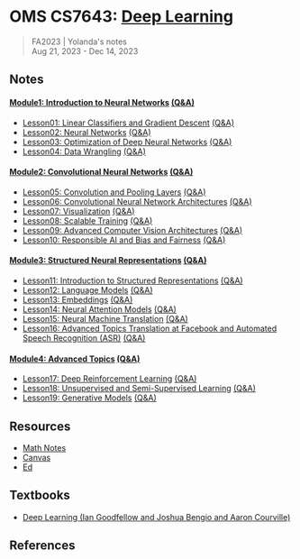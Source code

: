 # OMS CS7643: [Deep Learning](https://omscs.gatech.edu/cs-7643-deep-learning)
> FA2023 | Yolanda's notes <br>
> Aug 21, 2023 - Dec 14, 2023

## Notes
#### [Module1: Introduction to Neural Networks](Module1_Introduction_to_Neural_Networks/M1Intro_Introduction_to_Neural_Networks.md) [(Q&A)](Module1_Introduction_to_Neural_Networks/M1Intro_Introduction_to_Neural_Networks_Q&A.md)
- [Lesson01: Linear Classifiers and Gradient Descent](Module1_Introduction_to_Neural_Networks/M1L01_Linear_Classifiers_and_Gradient_Descent.md) [(Q&A)](Module1_Introduction_to_Neural_Networks/M1L01_Linear_Classifiers_and_Gradient_Descent_Q&A.md)
- [Lesson02: Neural Networks](Module1_Introduction_to_Neural_Networks/M1L02_Neural_Networks.md) [(Q&A)](Module1_Introduction_to_Neural_Networks/M1L02_Neural_Networks_Q&A.md)
- [Lesson03: Optimization of Deep Neural Networks](Module1_Introduction_to_Neural_Networks/M1L03_Optimization_of_Deep_Neural_Networks.md) [(Q&A)](Module1_Introduction_to_Neural_Networks/M1L03_Optimization_of_Deep_Neural_Networks_Q&A.md)
- [Lesson04: Data Wrangling](Module1_Introduction_to_Neural_Networks/M1L04_Data_Wrangling.md) [(Q&A)](Module1_Introduction_to_Neural_Networks/M1L04_Data_Wrangling_Q&A.md)
#### [Module2: Convolutional Neural Networks](Module2_Convolutional_Neural_Networks/M2Intro_Convolutional_Neural_Networks.md) [(Q&A)](Module2_Convolutional_Neural_Networks/M2Intro_Convolutional_Neural_Networks_Q&A.md)
- [Lesson05: Convolution and Pooling Layers](Module2_Convolutional_Neural_Networks/M2L05_Convolution_and_Pooling_Layers.md) [(Q&A)](Module2_Convolutional_Neural_Networks/M2L05_Convolution_and_Pooling_Layers_Q&A.md)
- [Lesson06: Convolutional Neural Network Architectures](Module2_Convolutional_Neural_Networks/M2L06_Convolutional_Neural_Network_Architectures.md) [(Q&A)](Module2_Convolutional_Neural_Networks/M2L06_Convolutional_Neural_Network_Architectures_Q&A.md)
- [Lesson07: Visualization](Module2_Convolutional_Neural_Networks/M2L07_Visualization.md) [(Q&A)](Module2_Convolutional_Neural_Networks/M2L07_Visualization_Q&A.md)
- [Lesson08: Scalable Training](Module2_Convolutional_Neural_Networks/M2L08_Scalable_Training.md) [(Q&A)](Module2_Convolutional_Neural_Networks/M2L08_Scalable_Training_Q&A.md)
- [Lesson09: Advanced Computer Vision Architectures](Module2_Convolutional_Neural_Networks/M2L09_Advanced_Computer_Vision_Architectures.md) [(Q&A)](Module2_Convolutional_Neural_Networks/M2L09_Advanced_Computer_Vision_Architectures_Q&A.md)
- [Lesson10: Responsible AI and Bias and Fairness](Module2_Convolutional_Neural_Networks/M2L10_Responsible_AI_and_Bias_and_Fairness.md) [(Q&A)](Module2_Convolutional_Neural_Networks/M2L10_Responsible_AI_and_Bias_and_Fairness_Q&A.md)
#### [Module3: Structured Neural Representations](Module3_Structured_Neural_Representations/M3Intro_Structured_Neural_Representations.md) [(Q&A)](Module3_Structured_Neural_Representations/M3Intro_Structured_Neural_Representations_Q&A.md)
- [Lesson11: Introduction to Structured Representations](Module3_Structured_Neural_Representations/M3L11Intro_to_Structured_Representations.md) [(Q&A)](Module3_Structured_Neural_Representations/M3L11Intro_to_Structured_Representations_Q&A.md)
- [Lesson12: Language Models](Module3_Structured_Neural_Representations/M3L12_Language_Models.md) [(Q&A)](Module3_Structured_Neural_Representations/M3L12_Language_Models_Q&A.md)
- [Lesson13: Embeddings](Module3_Structured_Neural_Representations/M3L13_Embeddings.md) [(Q&A)](Module3_Structured_Neural_Representations/M3L13_Embeddings_Q&A.md)
- [Lesson14: Neural Attention Models](Module3_Structured_Neural_Representations/M3L14_Neural_Attention_Models.md) [(Q&A)](Module3_Structured_Neural_Representations/M3L14_Neural_Attention_Models_Q&A.md)
- [Lesson15: Neural Machine Translation](Module3_Structured_Neural_Representations/M3L15_Neural_Machine_Translation.md) [(Q&A)](Module3_Structured_Neural_Representations/M3L15_Neural_Machine_Translation_Q&A.md)
- [Lesson16: Advanced Topics Translation at Facebook and Automated Speech Recognition (ASR)](Module3_Structured_Neural_Representations/M3L16_Advanced_Topics_Translation_at_Facebook_and_Automated_Speech_Recognition_(ASR).md) [(Q&A)](Module3_Structured_Neural_Representations/M3L16_Advanced_Topics_Translation_at_Facebook_and_Automated_Speech_Recognition_(ASR)_Q&A.md)
#### [Module4: Advanced Topics](Module4_Advanced_Topics/M4Intro_Advanced_Topics.md) [(Q&A)](Module4_Advanced_Topics/M4Intro_Advanced_Topics_Q&A.md)
- [Lesson17: Deep Reinforcement Learning](Module4_Advanced_Topics/M4L17_Deep_Reinforcement_Learning.md) [(Q&A)](Module4_Advanced_Topics/M4L17_Deep_Reinforcement_Learning_Q&A.md)
- [Lesson18: Unsupervised and Semi-Supervised Learning](Module4_Advanced_Topics/M4L18_Unsupervised_and_Semi-Supervised_Learning.md) [(Q&A)](Module4_Advanced_Topics/M4L18_Unsupervised_and_Semi-Supervised_Learning_Q&A.md)
- [Lesson19: Generative Models](Module4_Advanced_Topics/M4L19_Generative_Models.md) [(Q&A)](Module4_Advanced_Topics/M4L19_Generative_Models_Q&A.md)

## Resources
- [Math Notes](x_math/MATH_Q&A.md)
- [Canvas](https://gatech.instructure.com/courses/346568)
- [Ed](https://edstem.org/us/courses/41219/discussion/)

## Textbooks
- [Deep Learning (Ian Goodfellow and Joshua Bengio and Aaron Courville)](https://www.deeplearningbook.org/)

## References

